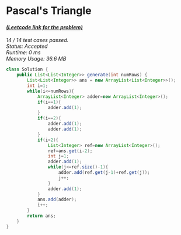 # **Pascal's Triangle**

#### [_(Leetcode link for the problem)_](https://leetcode.com/problems/pascals-triangle/)

_14 / 14 test cases passed.  
Status: Accepted  
Runtime: 0 ms  
Memory Usage: 36.6 MB_

```java
class Solution {
    public List<List<Integer>> generate(int numRows) {
        List<List<Integer>> ans = new ArrayList<List<Integer>>();
        int i=1;
        while(i<=numRows){
            ArrayList<Integer> adder=new ArrayList<Integer>();
            if(i==1){
                adder.add(1);
            }
            if(i==2){
                adder.add(1);
                adder.add(1);
            }
            if(i>2){
                List<Integer> ref=new ArrayList<Integer>();
                ref=ans.get(i-2);
                int j=1;
                adder.add(1);
                while(j<=ref.size()-1){
                    adder.add(ref.get(j-1)+ref.get(j));
                    j++;
                }
                adder.add(1);
            }
            ans.add(adder);
            i++;
        }
        return ans;
    }
}
```
